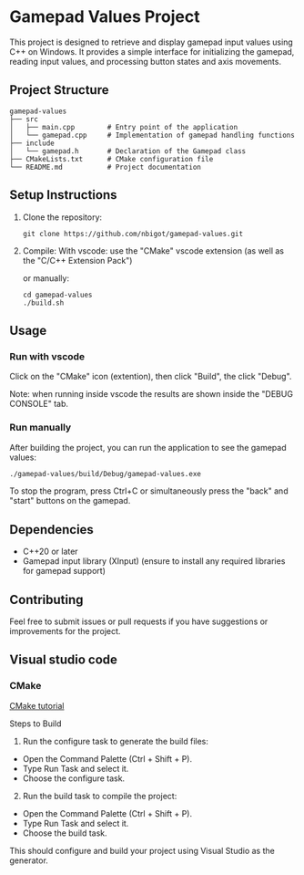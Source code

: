 # Gamepad Values Project

This project is designed to retrieve and display gamepad input values using C++ on Windows.
It provides a simple interface for initializing the gamepad, reading input values, and processing button states and axis movements.


## Project Structure

```
gamepad-values
├── src
│   ├── main.cpp        # Entry point of the application
│   └── gamepad.cpp     # Implementation of gamepad handling functions
├── include
│   └── gamepad.h       # Declaration of the Gamepad class
├── CMakeLists.txt      # CMake configuration file
└── README.md           # Project documentation
```

## Setup Instructions

1. Clone the repository:
   ```
   git clone https://github.com/nbigot/gamepad-values.git
   ```

2. Compile:
   With vscode:
   use the "CMake" vscode extension (as well as the "C/C++ Extension Pack")
   
   or manually:
   ```
   cd gamepad-values
   ./build.sh
   ```


## Usage

### Run with vscode

Click on the "CMake" icon (extention), then click "Build", the click "Debug".

Note: when running inside vscode the results are shown inside the "DEBUG CONSOLE" tab.


### Run manually

After building the project, you can run the application to see the gamepad values:

```sh
./gamepad-values/build/Debug/gamepad-values.exe
```

To stop the program, press Ctrl+C or simultaneously press the "back" and "start" buttons on the gamepad.


## Dependencies

- C++20 or later
- Gamepad input library (XInput) (ensure to install any required libraries for gamepad support)

## Contributing

Feel free to submit issues or pull requests if you have suggestions or improvements for the project.



## Visual studio code

### CMake

[CMake tutorial](https://www.youtube.com/watch?v=_BWU5mWqVA4)

Steps to Build
1. Run the configure task to generate the build files:

- Open the Command Palette (Ctrl + Shift + P).
- Type Run Task and select it.
- Choose the configure task.
2. Run the build task to compile the project:

- Open the Command Palette (Ctrl + Shift + P).
- Type Run Task and select it.
- Choose the build task.

This should configure and build your project using Visual Studio as the generator.
